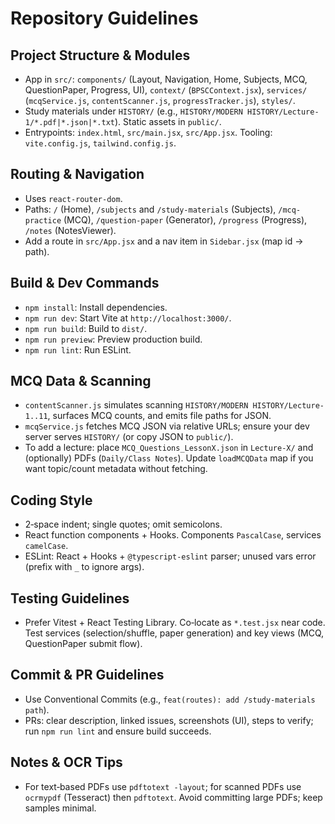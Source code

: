 # Repository Guidelines

## Project Structure & Modules
- App in `src/`: `components/` (Layout, Navigation, Home, Subjects, MCQ, QuestionPaper, Progress, UI), `context/` (`BPSCContext.jsx`), `services/` (`mcqService.js`, `contentScanner.js`, `progressTracker.js`), `styles/`.
- Study materials under `HISTORY/` (e.g., `HISTORY/MODERN HISTORY/Lecture-1/*.pdf|*.json|*.txt`). Static assets in `public/`.
- Entrypoints: `index.html`, `src/main.jsx`, `src/App.jsx`. Tooling: `vite.config.js`, `tailwind.config.js`.

## Routing & Navigation
- Uses `react-router-dom`.
- Paths: `/` (Home), `/subjects` and `/study-materials` (Subjects), `/mcq-practice` (MCQ), `/question-paper` (Generator), `/progress` (Progress), `/notes` (NotesViewer).
- Add a route in `src/App.jsx` and a nav item in `Sidebar.jsx` (map id → path).

## Build & Dev Commands
- `npm install`: Install dependencies.
- `npm run dev`: Start Vite at `http://localhost:3000/`.
- `npm run build`: Build to `dist/`.
- `npm run preview`: Preview production build.
- `npm run lint`: Run ESLint.

## MCQ Data & Scanning
- `contentScanner.js` simulates scanning `HISTORY/MODERN HISTORY/Lecture-1..11`, surfaces MCQ counts, and emits file paths for JSON.
- `mcqService.js` fetches MCQ JSON via relative URLs; ensure your dev server serves `HISTORY/` (or copy JSON to `public/`).
- To add a lecture: place `MCQ_Questions_LessonX.json` in `Lecture-X/` and (optionally) PDFs (`Daily/Class Notes`). Update `loadMCQData` map if you want topic/count metadata without fetching.

## Coding Style
- 2‑space indent; single quotes; omit semicolons.
- React function components + Hooks. Components `PascalCase`, services `camelCase`.
- ESLint: React + Hooks + `@typescript-eslint` parser; unused vars error (prefix with `_` to ignore args).

## Testing Guidelines
- Prefer Vitest + React Testing Library. Co‑locate as `*.test.jsx` near code. Test services (selection/shuffle, paper generation) and key views (MCQ, QuestionPaper submit flow).

## Commit & PR Guidelines
- Use Conventional Commits (e.g., `feat(routes): add /study-materials path`).
- PRs: clear description, linked issues, screenshots (UI), steps to verify; run `npm run lint` and ensure build succeeds.

## Notes & OCR Tips
- For text‑based PDFs use `pdftotext -layout`; for scanned PDFs use `ocrmypdf` (Tesseract) then `pdftotext`. Avoid committing large PDFs; keep samples minimal.
